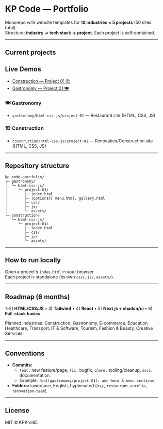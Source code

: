 # KP Code — Portfolio

Monorepo with website templates for **10 industries × 5 projects** (50 sites total).  
Structure: **industry → tech stack → project**. Each project is self-contained.

---

## Current projects

## Live Demos

- [Construction — Project 01 🏗️](https://kpkrol85.github.io/kp_code-portfolio/construction/html-css-js/project-01/index.html)
- [Gastronomy — Project 01 🍽️](https://kpkrol85.github.io/kp_code-portfolio/gastronomy/html-css-js/project-01/index.html)


### 🍽 Gastronomy
- `gastronomy/html-css-js/project-01` — Restaurant site (HTML, CSS, JS)

### 🏗 Construction
- `construction/html-css-js/project-01` — Renovation/Construction site (HTML, CSS, JS)

---

## Repository structure
    kp_code-portfolio/
    ├─ gastronomy/
    │  └─ html-css-js/
    │     └─ project-01/
    │        ├─ index.html
    │        ├─ (optional) menu.html, gallery.html
    │        ├─ css/
    │        ├─ js/
    │        └─ assets/
    └─ construction/
       └─ html-css-js/
          └─ project-01/
             ├─ index.html
             ├─ css/
             ├─ js/
             └─ assets/

---

## How to run locally
Open a project's `index.html` in your browser.  
Each project is standalone (its own `css/`, `js/`, `assets/`).

---

## Roadmap (6 months)
1–2) **HTML/CSS/JS** • 3) **Tailwind** • 4) **React** • 5) **Next.js + shadcn/ui** • 6) **Full-stack basics**

Planned industries: Construction, Gastronomy, E-commerce, Education, Healthcare, Transport, IT & Software, Tourism, Fashion & Beauty, Creative Services.

---

## Conventions
- **Commits:**  
  - `feat:` new feature/page, `fix:` bugfix, `chore:` tooling/cleanup, `docs:` documentation.  
  - Example: `feat(gastronomy/project-01): add hero & menu sections`
- **Folders:** lowercase, English, hyphenated (e.g., `restaurant-aurelia`, `renovation-team`).

---

## License
MIT © KPKrol85
